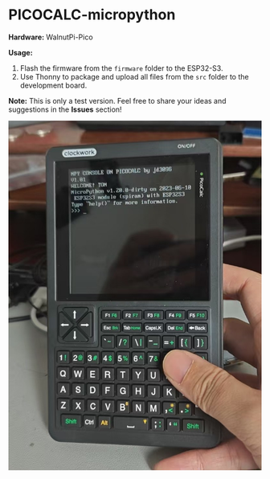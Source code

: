 # PICOCALC-micropython

**Hardware:** WalnutPi-Pico

**Usage:**

1. Flash the firmware from the `firmware` folder to the ESP32-S3.
2. Use Thonny to package and upload all files from the `src` folder to the development board.

**Note:** This is only a test version. Feel free to share your ideas and suggestions in the **Issues** section!

![MICROPYTHON ON PICOLACL](pic.jpg)